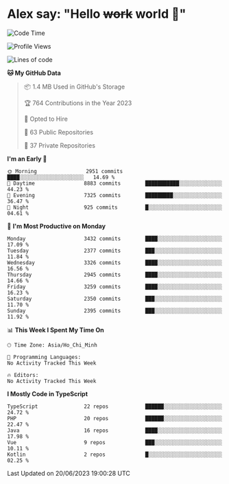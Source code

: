 # Alex say: "Hello ~~work~~ world 🐾"

<!--START_SECTION:waka-->
![Code Time](http://img.shields.io/badge/Code%20Time-839%20hrs%205%20mins-blue)

![Profile Views](http://img.shields.io/badge/Profile%20Views-0-blue)

![Lines of code](https://img.shields.io/badge/From%20Hello%20World%20I%27ve%20Written-41.0%20million%20lines%20of%20code-blue)

**🐱 My GitHub Data** 

> 📦 1.4 MB Used in GitHub's Storage 
 > 
> 🏆 764 Contributions in the Year 2023
 > 
> 💼 Opted to Hire
 > 
> 📜 63 Public Repositories 
 > 
> 🔑 37 Private Repositories 
 > 
**I'm an Early 🐤** 

```text
🌞 Morning                2951 commits        ████░░░░░░░░░░░░░░░░░░░░░   14.69 % 
🌆 Daytime                8883 commits        ███████████░░░░░░░░░░░░░░   44.23 % 
🌃 Evening                7325 commits        █████████░░░░░░░░░░░░░░░░   36.47 % 
🌙 Night                  925 commits         █░░░░░░░░░░░░░░░░░░░░░░░░   04.61 % 
```
📅 **I'm Most Productive on Monday** 

```text
Monday                   3432 commits        ████░░░░░░░░░░░░░░░░░░░░░   17.09 % 
Tuesday                  2377 commits        ███░░░░░░░░░░░░░░░░░░░░░░   11.84 % 
Wednesday                3326 commits        ████░░░░░░░░░░░░░░░░░░░░░   16.56 % 
Thursday                 2945 commits        ████░░░░░░░░░░░░░░░░░░░░░   14.66 % 
Friday                   3259 commits        ████░░░░░░░░░░░░░░░░░░░░░   16.23 % 
Saturday                 2350 commits        ███░░░░░░░░░░░░░░░░░░░░░░   11.70 % 
Sunday                   2395 commits        ███░░░░░░░░░░░░░░░░░░░░░░   11.92 % 
```


📊 **This Week I Spent My Time On** 

```text
🕑︎ Time Zone: Asia/Ho_Chi_Minh

💬 Programming Languages: 
No Activity Tracked This Week

🔥 Editors: 
No Activity Tracked This Week
```

**I Mostly Code in TypeScript** 

```text
TypeScript               22 repos            ██████░░░░░░░░░░░░░░░░░░░   24.72 % 
PHP                      20 repos            ██████░░░░░░░░░░░░░░░░░░░   22.47 % 
Java                     16 repos            ████░░░░░░░░░░░░░░░░░░░░░   17.98 % 
Vue                      9 repos             ███░░░░░░░░░░░░░░░░░░░░░░   10.11 % 
Kotlin                   2 repos             █░░░░░░░░░░░░░░░░░░░░░░░░   02.25 % 
```




 Last Updated on 20/06/2023 19:00:28 UTC
<!--END_SECTION:waka-->

